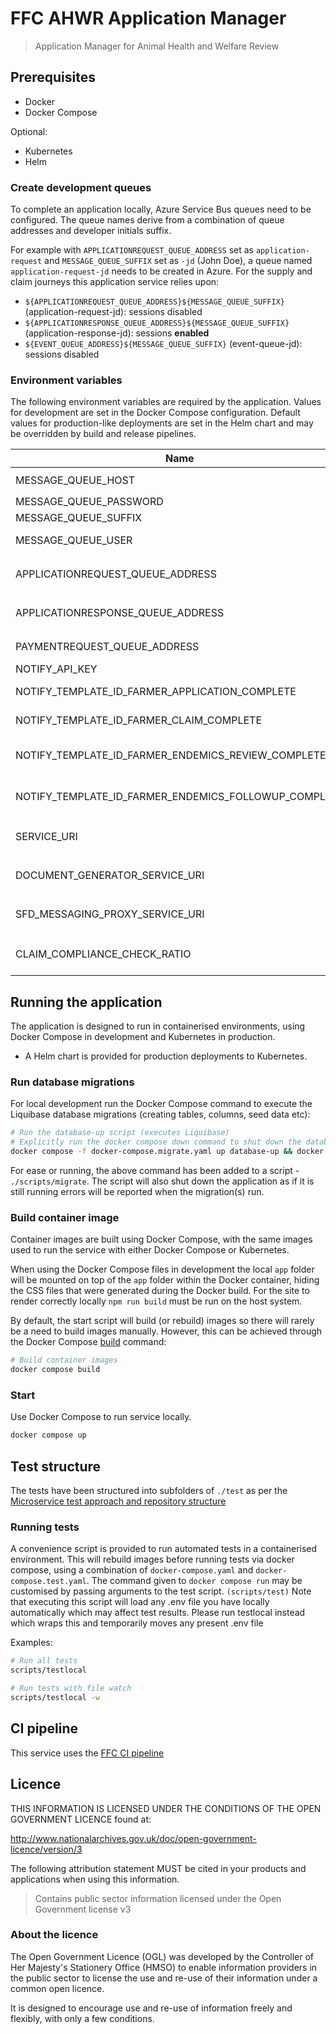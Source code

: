# FFC AHWR Application Manager

> Application Manager for Animal Health and Welfare Review

## Prerequisites

- Docker
- Docker Compose

Optional:

- Kubernetes
- Helm

### Create development queues

To complete an application locally, Azure Service Bus queues need to be configured. The queue names derive from a combination of queue addresses and developer initials suffix.

For example with `APPLICATIONREQUEST_QUEUE_ADDRESS` set as `application-request` and `MESSAGE_QUEUE_SUFFIX` set as `-jd` (John Doe), a queue named `application-request-jd` needs to be created in Azure. For the supply and claim journeys this application service relies upon:

- `${APPLICATIONREQUEST_QUEUE_ADDRESS}${MESSAGE_QUEUE_SUFFIX}` (application-request-jd): sessions disabled
- `${APPLICATIONRESPONSE_QUEUE_ADDRESS}${MESSAGE_QUEUE_SUFFIX}` (application-response-jd): sessions **enabled**
- `${EVENT_QUEUE_ADDRESS}${MESSAGE_QUEUE_SUFFIX}` (event-queue-jd): sessions disabled

### Environment variables

The following environment variables are required by the application.
Values for development are set in the Docker Compose configuration. Default
values for production-like deployments are set in the Helm chart and may be
overridden by build and release pipelines.

| Name                                                                                   | Description                                                                                      |
| -------------------------------------------------------------------------------------- | ------------------------------------------------------------------------------------------------ |
| MESSAGE_QUEUE_HOST                                                                     | Azure Service Bus hostname, e.g. `myservicebus.servicebus.windows.net`                           |
| MESSAGE_QUEUE_PASSWORD                                                                 | Azure Service Bus SAS policy key                                                                 |
| MESSAGE_QUEUE_SUFFIX                                                                   | Developer initials                                                                               |
| MESSAGE_QUEUE_USER                                                                     | Azure Service Bus SAS policy name, e.g. `RootManageSharedAccessKey`                              |
| APPLICATIONREQUEST_QUEUE_ADDRESS                                                       | Azure Service Bus message request queue name, e.g. `application-request`                         |
| APPLICATIONRESPONSE_QUEUE_ADDRESS                                                      | Azure Service Bus message response queue name, e.g. `application-response`                       |
| PAYMENTREQUEST_QUEUE_ADDRESS                                                           | Azure Service Bus message request queue name, e.g. `payment-request`                             |
| NOTIFY_API_KEY                                                                         | GOV.UK Notify API Key                                                                            |
| NOTIFY_TEMPLATE_ID_FARMER_APPLICATION_COMPLETE                                         | Id of email template used for farmer application complete                                        |
| NOTIFY_TEMPLATE_ID_FARMER_CLAIM_COMPLETE                                               | Id of email template used to notify farmer for claim being completed                             |
| NOTIFY_TEMPLATE_ID_FARMER_ENDEMICS_REVIEW_COMPLETE                                     | Id of email template used to notify farmer for Endemics Review claim being completed             |
| NOTIFY_TEMPLATE_ID_FARMER_ENDEMICS_FOLLOWUP_COMPLETE                                   | Id of email template used to notify farmer for Endemics Follow-up claim being completed          |
| SERVICE_URI                                                                            | URI of service (used in links, in emails) e.g. `http://localhost:3000` or `https://defra.gov.uk` |
| DOCUMENT_GENERATOR_SERVICE_URI                                                         | API URI of ffc-ahwr-document-generator service e.g. `http://localhost:3006/api`                  |
| SFD_MESSAGING_PROXY_SERVICE_URI                                                        | API URI of ffc-ahwr-sfd-messaging-proxy service e.g. `http://localhost:3007/api`                 |
| CLAIM_COMPLIANCE_CHECK_RATIO                                                           | The ratio in which claims require a compliance check, e.g. 3 means one in every 3 claims         |

## Running the application

The application is designed to run in containerised environments, using Docker
Compose in development and Kubernetes in production.

- A Helm chart is provided for production deployments to Kubernetes.

### Run database migrations

For local development run the Docker Compose command to execute the
Liquibase database migrations (creating tables, columns, seed data etc):

```sh
# Run the database-up script (executes Liquibase)
# Explicitly run the docker compose down command to shut down the database container
docker compose -f docker-compose.migrate.yaml up database-up && docker compose -f docker-compose.migrate.yaml down
```

For ease or running, the above command has been added to a script -
`./scripts/migrate`. The script will also shut down the application as if it is
still running errors will be reported when the migration(s) run.

### Build container image

Container images are built using Docker Compose, with the same images used to
run the service with either Docker Compose or Kubernetes.

When using the Docker Compose files in development the local `app` folder will
be mounted on top of the `app` folder within the Docker container, hiding the
CSS files that were generated during the Docker build. For the site to render
correctly locally `npm run build` must be run on the host system.

By default, the start script will build (or rebuild) images so there will
rarely be a need to build images manually. However, this can be achieved
through the Docker Compose
[build](https://docs.docker.com/compose/reference/build/) command:

```sh
# Build container images
docker compose build
```

### Start

Use Docker Compose to run service locally.

```sh
docker compose up
```

## Test structure

The tests have been structured into subfolders of `./test` as per the
[Microservice test approach and repository structure](https://eaflood.atlassian.net/wiki/spaces/FPS/pages/1845396477/Microservice+test+approach+and+repository+structure)

### Running tests

A convenience script is provided to run automated tests in a containerised
environment. This will rebuild images before running tests via docker compose,
using a combination of `docker-compose.yaml` and `docker-compose.test.yaml`.
The command given to `docker compose run` may be customised by passing
arguments to the test script. ```(scripts/test)```
Note that executing this script will load any .env
file you have locally automatically which may affect test results. Please run
testlocal instead which wraps this and temporarily moves any present .env file

Examples:

```sh
# Run all tests
scripts/testlocal

# Run tests with file watch
scripts/testlocal -w
```

## CI pipeline

This service uses the [FFC CI pipeline](https://github.com/DEFRA/ffc-jenkins-pipeline-library)

## Licence

THIS INFORMATION IS LICENSED UNDER THE CONDITIONS OF THE OPEN GOVERNMENT
LICENCE found at:

<http://www.nationalarchives.gov.uk/doc/open-government-licence/version/3>

The following attribution statement MUST be cited in your products and
applications when using this information.

> Contains public sector information licensed under the Open Government license
> v3

### About the licence

The Open Government Licence (OGL) was developed by the Controller of Her
Majesty's Stationery Office (HMSO) to enable information providers in the
public sector to license the use and re-use of their information under a common
open licence.

It is designed to encourage use and re-use of information freely and flexibly,
with only a few conditions.
